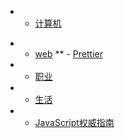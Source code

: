 * - [计算机](computer/README.md)
<!--** - [web](web/README.md)-->
* - [web](web/README.md)
** - [Prettier](Prettier/README.md)
* - [职业](work/README.md)
* - [生活](life/README.md)
* - [JavaScript权威指南](JavaScript权威指南/README.md)